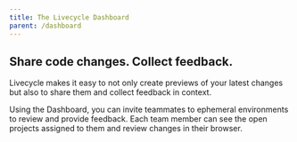 ```yaml
---
title: The Livecycle Dashboard
parent: /dashboard
---
```


## **Share code changes. Collect feedback.**

Livecycle makes it easy to not only create previews of your latest changes but also to share them and collect feedback in context.

Using the Dashboard, you can invite teammates to ephemeral environments to review and provide feedback. Each team member can see the open projects assigned to them and review changes in their browser.
